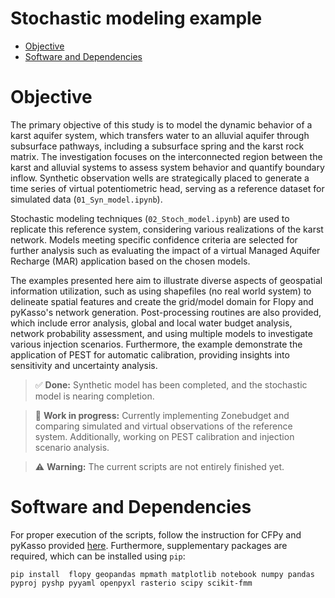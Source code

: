 # Stochastic modeling example <!-- omit in toc -->

- [Objective](#objective)
- [Software and Dependencies](#software-and-dependencies)

# Objective

The primary objective of this study is to model the dynamic behavior of a karst aquifer system, which transfers water to an alluvial aquifer through subsurface pathways, including a subsurface spring and the karst rock matrix. The investigation focuses on the interconnected region between the karst and alluvial systems to assess system behavior and quantify boundary inflow. Synthetic observation wells are strategically placed to generate a time series of virtual potentiometric head, serving as a reference dataset for simulated data (`01_Syn_model.ipynb`).

Stochastic modeling techniques (`02_Stoch_model.ipynb`) are used to replicate this reference system, considering various realizations of the karst network. Models meeting specific confidence criteria are selected for further analysis such as evaluating the impact of a virtual Managed Aquifer Recharge (MAR) application based on the chosen models.

The examples presented here aim to illustrate diverse aspects of geospatial information utilization, such as using shapefiles (no real world system) to delineate spatial features and create the grid/model domain for Flopy and pyKasso's network generation. Post-processing routines are also provided, which include error analysis, global and local water budget analysis, network probability assessment, and using multiple models to investigate various injection scenarios. Furthermore, the example demonstrate the application of PEST for automatic calibration, providing insights into sensitivity and uncertainty analysis.

>:white_check_mark: **Done:** Synthetic model has been completed, and the stochastic model is nearing completion.

>:construction: **Work in progress:** Currently implementing Zonebudget and comparing simulated and virtual observations of the reference system. Additionally, working on PEST calibration and injection scenario analysis.

>:warning: **Warning:** The current scripts are not entirely finished yet.

# Software and Dependencies

For proper execution of the scripts, follow the instruction for CFPy and pyKasso provided [here][CFPy]. Furthermore, supplementary packages are required, which can be installed using `pip`:

`pip install  flopy geopandas mpmath matplotlib notebook numpy pandas pyproj pyshp pyyaml openpyxl rasterio scipy scikit-fmm`

[Links]: #
[CFPy]: https://github.com/marcusgenzel/CFPy/tree/dev "Link to CFPy github"


